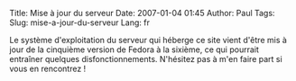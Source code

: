 Title: Mise à jour du serveur
Date: 2007-01-04 01:45
Author: Paul
Tags: 
Slug: mise-a-jour-du-serveur
Lang: fr

Le système d'exploitation du serveur qui héberge ce site vient d'être
mis à jour de la cinquième version de Fedora à la sixième, ce qui
pourrait entraîner quelques disfonctionnements. N'hésitez pas à m'en
faire part si vous en rencontrez !

